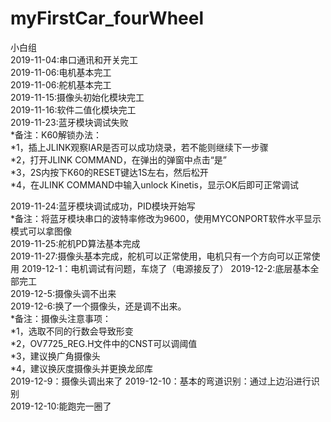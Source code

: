 # myFirstCar_fourWheel  
 小白组  
2019-11-04:串口通讯和开关完工  
2019-11-06:电机基本完工  
2019-11-06:舵机基本完工  
2019-11-15:摄像头初始化模块完工    
2019-11-16:软件二值化模块完工  
2019-11-23:蓝牙模块调试失败   
*备注：K60解锁办法：  
*1，插上JLINK观察IAR是否可以成功烧录，若不能则继续下一步骤  
*2，打开JLINK COMMAND，在弹出的弹窗中点击“是”  
*3，2S内按下K60的RESET键达1S左右，然后松开  
*4，在JLINK COMMAND中输入unlock Kinetis，显示OK后即可正常调试  
    
2019-11-24:蓝牙模块调试成功，PID模块开始写  
*备注：将蓝牙模块串口的波特率修改为9600，使用MYCONPORT软件水平显示模式可以拿图像    
2019-11-25:舵机PD算法基本完成  
2019-11-27:摄像头基本完成，舵机可以正常使用，电机只有一个方向可以正常使用
2019-12-1：电机调试有问题，车烧了（电源接反了）
2019-12-2:底层基本全部完工  
2019-12-5:摄像头调不出来  
2019-12-6:换了一个摄像头，还是调不出来。  
*备注：摄像头注意事项：    
*1，选取不同的行数会导致形变   
*2，OV7725_REG.H文件中的CNST可以调阈值  
*3，建议换广角摄像头  
*4，建议换灰度摄像头并更换龙邱库  
2019-12-9：摄像头调出来了
2019-12-10：基本的弯道识别：通过上边沿进行识别  
2019-12-10:能跑完一圈了